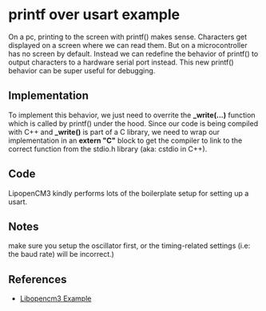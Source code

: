 # printf over usart example

On a pc, printing to the screen with printf() makes sense.
Characters get displayed on a screen where we can read them.
But on a microcontroller has no screen by default.
Instead we can redefine the behavior of printf() to output characters to a hardware serial port instead.
This new printf() behavior can be super useful for debugging.

## Implementation
To implement this behavior, we just need to overrite the **_write(...)** function which is called by printf() under the hood.
Since our code is being compiled with C++ and **_write()** is part of a C library, we need to wrap our implementation in an **extern "C"** block to get the compiler to link to the correct function from the stdio.h library (aka: cstdio in C++).

## Code
LipopenCM3 kindly performs lots of the boilerplate setup for setting up a usart.

## Notes
make sure you setup the oscillator first, or the timing-related settings (i.e: the baud rate) will be incorrect.)

## References
* [Libopencm3 Example](https://github.com/libopencm3/libopencm3-examples/blob/master/examples/stm32/f4/nucleo-f411re/usart-stdio/usart-stdio.c)
